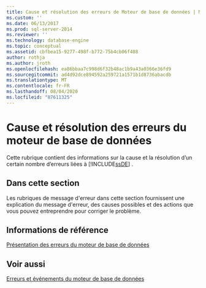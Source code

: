 ```yaml
---
title: Cause et résolution des erreurs de Moteur de base de données | Microsoft Docs
ms.custom: ''
ms.date: 06/13/2017
ms.prod: sql-server-2014
ms.reviewer: ''
ms.technology: database-engine
ms.topic: conceptual
ms.assetid: cbfbea15-9277-498f-b772-75b4cb06f408
author: rothja
ms.author: jroth
ms.openlocfilehash: ea86bbaa7c998d6f32b48ac1b9a43a0366e36fd9
ms.sourcegitcommit: ad4d92dce894592a259721a1571b1d8736abacdb
ms.translationtype: MT
ms.contentlocale: fr-FR
ms.lasthandoff: 08/04/2020
ms.locfileid: "87611325"
---
```

# <a name="cause-and-resolution-of-database-engine-errors"></a>Cause et résolution des erreurs du moteur de base de données
  Cette rubrique contient des informations sur la cause et la résolution d’un certain nombre d’erreurs liées à [!INCLUDE[ssDE](../includes/ssde-md.md)] .  
  
## <a name="in-this-section"></a>Dans cette section  
 Les rubriques de message d'erreur dans cette section fournissent une explication du message d'erreur, des causes possibles et des actions que vous pouvez entreprendre pour corriger le problème.  
  
## <a name="reference"></a>Informations de référence  
 [Présentation des erreurs du moteur de base de données](../relational-databases/native-client-ole-db-errors/errors.md)  
  
## <a name="see-also"></a>Voir aussi  
 [Erreurs et événements du moteur de base de données](../relational-databases/errors-events/database-engine-events-and-errors.md)  
  
  
